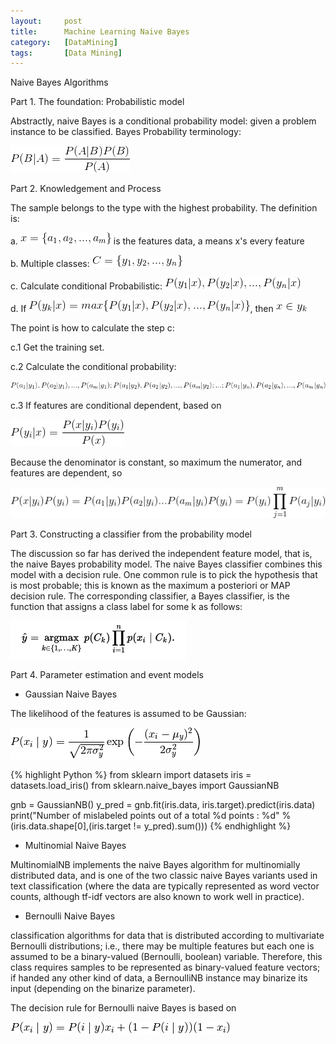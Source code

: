 ```yaml
---
layout:     post
title:      Machine Learning Naive Bayes
category:   [DataMining] 
tags:       [Data Mining]
---
```


Naive Bayes Algorithms

Part 1. The foundation: Probabilistic model

Abstractly, naive Bayes is a conditional probability model: given a problem instance to be classified. Bayes Probability terminology:

![](/images/ML/bayes1.png)

Part 2.  Knowledgement and Process

The sample belongs to the type with the highest probability. The definition is:

a. ![](/images/ML/bayes2.png) is the features data, a means x's every feature

b. Multiple classes: ![](/images/ML/bayes3.png)

c. Calculate conditional Probabilistic: ![](/images/ML/bayes4.png)

d. If ![](/images/ML/bayes5.png), then ![](/images/ML/bayes6.png)

The point is how to calculate the step c:

c.1 Get the training set.

c.2 Calculate the conditional probability:

![](/images/ML/bayes7.png)

c.3 If features are conditional dependent, based on

![](/images/ML/bayes8.png)

Because the denominator is constant, so maximum the numerator, and features are dependent, so

![](/images/ML/bayes9.png)

Part 3. Constructing a classifier from the probability model

The discussion so far has derived the independent feature model, that is, the naive Bayes probability model. The naive Bayes classifier combines this model with a decision rule. One common rule is to pick the hypothesis that is most probable; this is known as the maximum a posteriori or MAP decision rule. The corresponding classifier, a Bayes classifier, is the function that assigns a class label for some k as follows:

![](/images/ML/bayes10.png)

Part 4. Parameter estimation and event models

* Gaussian Naive Bayes

The likelihood of the features is assumed to be Gaussian:

![](/images/ML/bayes12.png)

{% highlight Python %}
from sklearn import datasets
iris = datasets.load_iris()
from sklearn.naive_bayes import GaussianNB

gnb = GaussianNB()
y_pred = gnb.fit(iris.data, iris.target).predict(iris.data)
print("Number of mislabeled points out of a total %d points : %d" % (iris.data.shape[0],(iris.target != y_pred).sum()))
{% endhighlight %}

* Multinomial Naive Bayes

MultinomialNB implements the naive Bayes algorithm for multinomially distributed data, and is one of the two classic naive Bayes variants used in text classification (where the data are typically represented as word vector counts, although tf-idf vectors are also known to work well in practice). 

* Bernoulli Naive Bayes

classification algorithms for data that is distributed according to multivariate Bernoulli distributions; i.e., there may be multiple features but each one is assumed to be a binary-valued (Bernoulli, boolean) variable. Therefore, this class requires samples to be represented as binary-valued feature vectors; if handed any other kind of data, a BernoulliNB instance may binarize its input (depending on the binarize parameter).

The decision rule for Bernoulli naive Bayes is based on

![](/images/ML/bayes13.png)